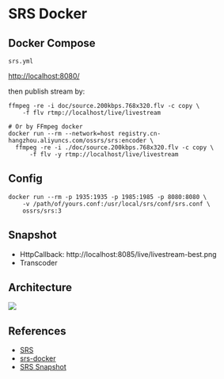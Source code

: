# SRS Docker

## Docker Compose
`srs.yml`

[http://localhost:8080/](http://localhost:8080/)

then publish stream by:
```
ffmpeg -re -i doc/source.200kbps.768x320.flv -c copy \
    -f flv rtmp://localhost/live/livestream

# Or by FFmpeg docker
docker run --rm --network=host registry.cn-hangzhou.aliyuncs.com/ossrs/srs:encoder \
  ffmpeg -re -i ./doc/source.200kbps.768x320.flv -c copy \
      -f flv -y rtmp://localhost/live/livestream
```

## Config
```
docker run --rm -p 1935:1935 -p 1985:1985 -p 8080:8080 \
    -v /path/of/yours.conf:/usr/local/srs/conf/srs.conf \
    ossrs/srs:3
```

## Snapshot
- HttpCallback: http://localhost:8085/live/livestream-best.png
- Transcoder

## Architecture
![](https://camo.githubusercontent.com/ad9f099e7d5f2faaa0564d7e37feb5eaac8b90b133b1a8c4fba9159cab662966/68747470733a2f2f67697465652e636f6d2f77696e6c696e7669702f7372732d77696b692f7261772f6d61737465722f696d616765732f7372732d61726368332d302e706e67)

## References
- [SRS](https://github.com/ossrs/srs)
- [srs-docker](https://github.com/ossrs/srs-docker)
- [SRS Snapshot](https://github.com/ossrs/srs/wiki/v3_CN_Snapshot)